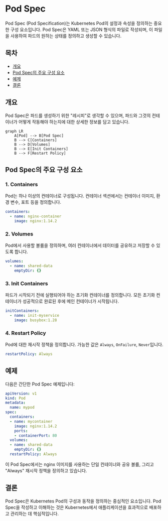 # Pod Spec

Pod Spec (Pod Specification)는 Kubernetes Pod의 설정과 속성을 정의하는 중요한 구성 요소입니다. Pod Spec은 YAML 또는 JSON 형식의 파일로 작성되며, 이 파일을 사용하여 파드의 원하는 상태를 정의하고 생성할 수 있습니다.

## 목차

- [개요](#개요)
- [Pod Spec의 주요 구성 요소](#pod-spec의-주요-구성-요소)
- [예제](#예제)
- [결론](#결론)

## 개요

Pod Spec은 파드를 생성하기 위한 "레시피"로 생각할 수 있으며, 파드와 그것의 컨테이너가 어떻게 작동해야 하는지에 대한 상세한 정보를 담고 있습니다.

```mermaid
graph LR
    A[Pod] --> B[Pod Spec]
    B --> C[Containers]
    B --> D[Volumes]
    B --> E[Init Containers]
    B --> F[Restart Policy]
```

## Pod Spec의 주요 구성 요소

### 1. Containers

Pod는 하나 이상의 컨테이너로 구성됩니다. 컨테이너 섹션에서는 컨테이너 이미지, 환경 변수, 포트 등을 정의합니다.

```yaml
containers:
  - name: nginx-container
    image: nginx:1.14.2
```

### 2. Volumes

Pod에서 사용할 볼륨을 정의하며, 여러 컨테이너에서 데이터를 공유하고 저장할 수 있도록 합니다.

```yaml
volumes:
  - name: shared-data
    emptyDir: {}
```

### 3. Init Containers

파드가 시작되기 전에 실행되어야 하는 초기화 컨테이너를 정의합니다. 모든 초기화 컨테이너가 성공적으로 완료된 후에 메인 컨테이너가 시작됩니다.

```yaml
initContainers:
  - name: init-myservice
    image: busybox:1.28
```

### 4. Restart Policy

Pod에 대한 재시작 정책을 정의합니다. 가능한 값은 `Always`, `OnFailure`, `Never`입니다.

```yaml
restartPolicy: Always
```

## 예제

다음은 간단한 Pod Spec 예제입니다:

```yaml
apiVersion: v1
kind: Pod
metadata:
  name: mypod
spec:
  containers:
  - name: mycontainer
    image: nginx:1.14.2
    ports:
    - containerPort: 80
  volumes:
  - name: shared-data
    emptyDir: {}
  restartPolicy: Always
```

이 Pod Spec에서는 nginx 이미지를 사용하는 단일 컨테이너와 공유 볼륨, 그리고 "Always" 재시작 정책을 정의하고 있습니다.

## 결론

Pod Spec은 Kubernetes Pod의 구성과 동작을 정의하는 중심적인 요소입니다. Pod Spec을 작성하고 이해하는 것은 Kubernetes에서 애플리케이션을 효과적으로 배포하고 관리하는 데 핵심적입니다.